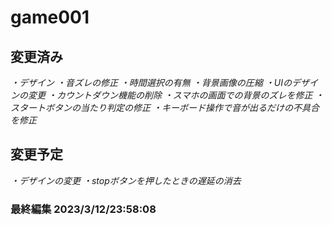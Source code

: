# game001
## 変更済み

  *・デザイン*
  *・音ズレの修正*
  *・時間選択の有無*
  *・背景画像の圧縮*
  *・UIのデザインの変更*
  *・カウントダウン機能の削除*
  *・スマホの画面での背景のズレを修正*
  *・スタートボタンの当たり判定の修正*
  *・キーボード操作で音が出るだけの不具合を修正*
  
## 変更予定
  *・デザインの変更*
  *・stopボタンを押したときの遅延の消去*

### 最終編集 **2023/3/12/23:58:08**
